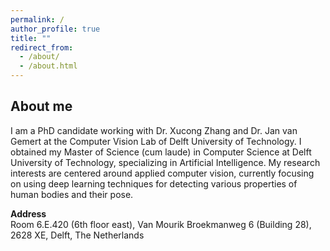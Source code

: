 ```yaml
---
permalink: /
author_profile: true
title: ""
redirect_from: 
  - /about/
  - /about.html
---
```


About me
------
I am a PhD candidate working with Dr. Xucong Zhang and Dr. Jan van Gemert at the Computer Vision Lab of Delft University of Technology. I obtained my Master of Science (cum laude) in Computer Science at Delft University of Technology, specializing in Artificial Intelligence. My research interests are centered around applied computer vision, currently focusing on using deep learning techniques for detecting various properties of human bodies and their pose.

**Address**\
Room 6.E.420 (6th floor east), Van Mourik Broekmanweg 6 (Building 28), 2628 XE, Delft, The Netherlands
